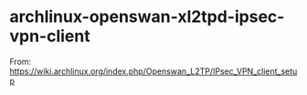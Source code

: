 # archlinux-openswan-xl2tpd-ipsec-vpn-client

From: https://wiki.archlinux.org/index.php/Openswan_L2TP/IPsec_VPN_client_setup

